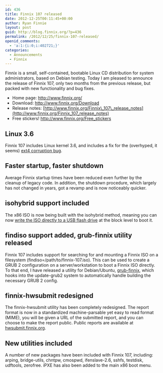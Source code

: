 ```yaml
---
id: 436
title: Finnix 107 released
date: 2012-12-25T00:11:45+00:00
author: Ryan Finnie
layout: post
guid: http://blog.finnix.org/?p=436
permalink: /2012/12/25/finnix-107-released/
openid_comments:
  - 'a:1:{i:0;i:402721;}'
categories:
  - Announcements
  - Finnix
---
```

Finnix is a small, self-contained, bootable Linux CD distribution for system administrators, based on Debian testing. Today I am pleased to announce the release of Finnix 107, only two months from the previous release, but packed with new functionality and bug fixes.

  * Home page: <http://www.finnix.org/>
  * Download: <http://www.finnix.org/Download>
  * Release notes: [http://www.finnix.org/Finnix\_107\_release_notes](http://www.finnix.org/Finnix_107_release_notes)
  * Free stickers! <http://www.finnix.org/Free_stickers>

## Linux 3.6

Finnix 107 includes Linux kernel 3.6, and includes a fix for the (overhyped, it seems) [ext4 corruption bug](https://plus.google.com/117091380454742934025/posts/f5a1eHxUzSh).

## Faster startup, faster shutdown

Average Finnix startup times have been reduced even further by the cleanup of legacy code. In addition, the shutdown procedure, which largely has not changed in years, got a revamp and is now noticeably quicker.

## isohybrid support included

The x86 ISO is now being built with the isohybrid method, meaning you can now [write the ISO directly to a USB flash drive](http://www.finnix.org/Bootable_USB_flash_drives) at the block level to boot it.

## findiso support added, grub-finnix utility released

Finnix 107 includes support for searching for and mounting a Finnix ISO on a filesystem (findiso=/path/to/finnix-107.iso). This can be used to create a GRUB 2 configuration on a server/workstation to boot a Finnix ISO directly. To that end, I have released a utility for Debian/Ubuntu, [grub-finnix](http://www.finnix.org/Finnix_utilities), which hooks into the update-grub2 system to automatically handle building the necessary GRUB 2 config.

## finnix-hwsubmit redesigned

The finnix-hwsubmit utility has been completely redesigned. The report format is now in a standardized machine-parsable yet easy to read format (MIME), you will be given a URL of the submitted report, and you can choose to make the report public. Public reports are available at [hwsubmit.finnix.org](http://hwsubmit.finnix.org/).

## New utilities included

A number of new packages have been included with Finnix 107, including: arping, bridge-utils, chntpw, cmospwd, ifenslave-2.6, sshfs, testdisk, udftools, zerofree. iPXE has also been added to the main x86 boot menu.